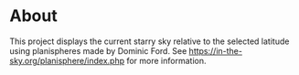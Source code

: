 # About
This project displays the current starry sky relative to the selected latitude using planispheres made by Dominic Ford. See https://in-the-sky.org/planisphere/index.php for more information.